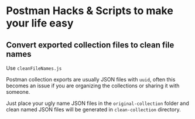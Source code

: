 # Postman Hacks & Scripts to make your life easy

## Convert exported collection files to clean file names
Use `cleanFileNames.js`

Postman collection exports are usually JSON files with `uuid`, often this becomes an issue if you are organizing the collections or sharing it with someone.

Just place your ugly name JSON files in the `original-collection` folder and clean named JSON files will be generated in `clean-collection` directory.
